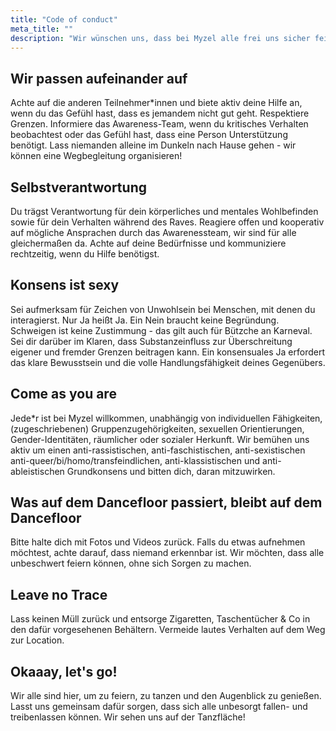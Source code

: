 ```yaml
---
title: "Code of conduct"
meta_title: ""
description: "Wir wünschen uns, dass bei Myzel alle frei uns sicher feiern können. Deshalb gibt es einen Code of Conduct."
---
```


## Wir passen aufeinander auf
Achte auf die anderen Teilnehmer*innen und biete aktiv deine Hilfe an, wenn du das Gefühl hast, dass es jemandem nicht gut geht. Respektiere Grenzen. Informiere das Awareness-Team, wenn du kritisches Verhalten beobachtest oder das Gefühl hast, dass eine Person Unterstützung benötigt. Lass niemanden alleine im Dunkeln nach Hause gehen - wir können eine Wegbegleitung organisieren!

## Selbstverantwortung
Du trägst Verantwortung für dein körperliches und mentales Wohlbefinden sowie für dein Verhalten während des Raves. Reagiere offen und kooperativ auf mögliche Ansprachen durch das Awarenessteam, wir sind für alle gleichermaßen da. Achte auf deine Bedürfnisse und kommuniziere rechtzeitig, wenn du Hilfe benötigst.

## Konsens ist sexy
Sei aufmerksam für Zeichen von Unwohlsein bei Menschen, mit denen du interagierst. Nur Ja heißt Ja. Ein Nein braucht keine Begründung. Schweigen ist keine Zustimmung - das gilt auch für Bützche an Karneval. Sei dir darüber im Klaren, dass Substanzeinfluss zur Überschreitung eigener und fremder Grenzen beitragen kann. Ein konsensuales Ja erfordert das klare Bewusstsein und die volle Handlungsfähigkeit deines Gegenübers.

## Come as you are
Jede*r ist bei Myzel willkommen, unabhängig von individuellen Fähigkeiten, (zugeschriebenen) Gruppenzugehörigkeiten, sexuellen Orientierungen, Gender-Identitäten, räumlicher oder sozialer Herkunft. Wir bemühen uns aktiv um einen anti-rassistischen, anti-faschistischen, anti-sexistischen anti-queer/bi/homo/transfeindlichen, anti-klassistischen und anti-ableistischen Grundkonsens und bitten dich, daran mitzuwirken.

## Was auf dem Dancefloor passiert, bleibt auf dem Dancefloor
Bitte halte dich mit Fotos und Videos zurück. Falls du etwas aufnehmen möchtest, achte darauf, dass niemand erkennbar ist. Wir möchten, dass alle unbeschwert feiern können, ohne sich Sorgen zu machen.

## Leave no Trace
Lass keinen Müll zurück und entsorge Zigaretten, Taschentücher & Co in den dafür vorgesehenen Behältern. Vermeide lautes Verhalten auf dem Weg zur Location.

## Okaaay, let's go!
Wir alle sind hier, um zu feiern, zu tanzen und den Augenblick zu genießen. Lasst uns gemeinsam dafür sorgen, dass sich alle unbesorgt fallen- und treibenlassen können. Wir sehen uns auf der Tanzfläche!